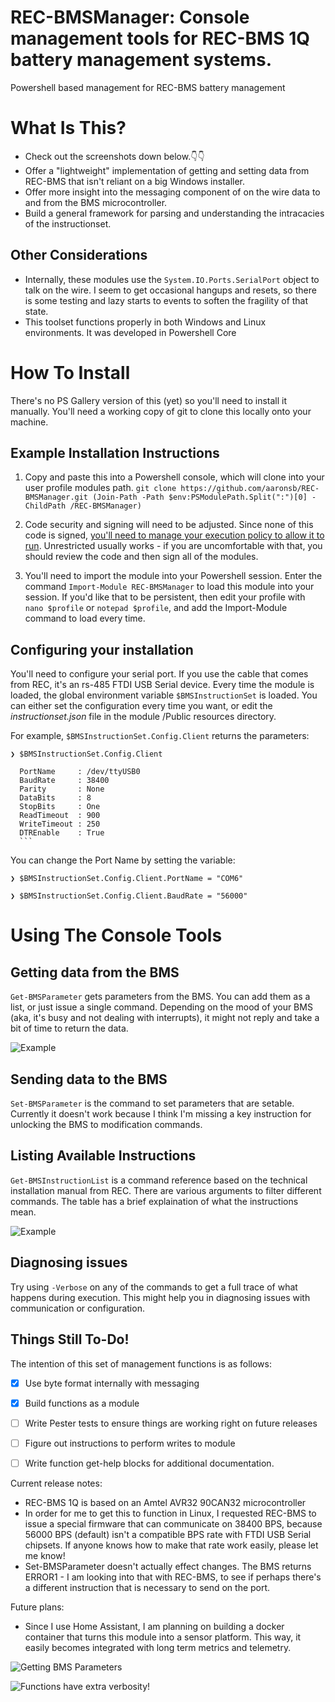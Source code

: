 # REC-BMSManager: Console management tools for REC-BMS 1Q battery management systems.
Powershell based management for REC-BMS battery management

# What Is This?
* Check out the screenshots down below.👇👇
* Offer a "lightweight" implementation of getting and setting data from REC-BMS that isn't reliant on a big Windows installer.
* Offer more insight into the messaging component of on the wire data to and from the BMS microcontroller.
* Build a general framework for parsing and understanding the intracacies of the instructionset.

## Other Considerations
* Internally, these modules use the  ```System.IO.Ports.SerialPort``` object to talk on the wire. I seem to get occasional hangups and resets, so there is some testing and lazy starts to events to soften the fragility of that state.
* This toolset functions properly in both Windows and Linux environments. It was developed in Powershell Core

# How To Install
There's no PS Gallery version of this (yet) so you'll need to install it manually. You'll need a working copy of git to clone this locally onto your machine.

## Example Installation Instructions

1. Copy and paste this into a Powershell console, which will clone into your user profile modules path. ```git clone https://github.com/aaronsb/REC-BMSManager.git (Join-Path -Path $env:PSModulePath.Split(":")[0] -ChildPath /REC-BMSManager)```

2. Code security and signing will need to be adjusted. Since none of this code is signed, [you'll need to manage your execution policy to allow it to run](https://docs.microsoft.com/en-us/powershell/module/microsoft.powershell.security/set-executionpolicy?view=powershell-7). Unrestricted usually works - if you are uncomfortable with that, you should review the code and then sign all of the modules.

3. You'll need to import the module into your Powershell session. Enter the command ```Import-Module REC-BMSManager``` to load this module into your session. If you'd like that to be persistent, then edit your profile with ```nano $profile``` or ```notepad $profile```, and add the Import-Module command to load every time.

## Configuring your installation

You'll need to configure your serial port. If you use the cable that comes from REC, it's an rs-485 FTDI USB Serial device. Every time the module is loaded, the global environment variable ```$BMSInstructionSet``` is loaded. You can either set the configuration every time you want, or edit the _instructionset.json_ file in the module /Public resources directory.

For example, ```$BMSInstructionSet.Config.Client``` returns the parameters:

    
    ❯ $BMSInstructionSet.Config.Client

      PortName     : /dev/ttyUSB0
      BaudRate     : 38400
      Parity       : None
      DataBits     : 8
      StopBits     : One
      ReadTimeout  : 900
      WriteTimeout : 250
      DTREnable    : True
      ```
You can change the Port Name by setting the variable:

    ❯ $BMSInstructionSet.Config.Client.PortName = "COM6"
    
    ❯ $BMSInstructionSet.Config.Client.BaudRate = "56000"
    

# Using The Console Tools

## Getting data from the BMS
```Get-BMSParameter``` gets parameters from the BMS. You can add them as a list, or just issue a single command. Depending on the mood of your BMS (aka, it's busy and not dealing with interrupts), it might not reply and take a bit of time to return the data.

![Example](https://github.com/aaronsb/REC-BMSManager/raw/master/images/get-examples.gif)

## Sending data to the BMS
```Set-BMSParameter``` is the command to set parameters that are setable. Currently it doesn't work because I think I'm missing a key instruction for unlocking the BMS to modification commands.

## Listing Available Instructions
```Get-BMSInstructionList``` is a command reference based on the technical installation manual from REC. There are various arguments to filter different commands. The table has a brief explaination of what the instructions mean.

![Example](https://github.com/aaronsb/REC-BMSManager/raw/master/images/instructionlist.gif)

## Diagnosing issues
Try using ```-Verbose``` on any of the commands to get a full trace of what happens during execution. This might help you in diagnosing issues with communication or configuration.

## Things Still To-Do!
The intention of this set of management functions is as follows:

- [x] Use byte format internally with messaging
- [x] Build functions as a module
- [ ] Write Pester tests to ensure things are working right on future releases
- [ ] Figure out instructions to perform writes to module
- [ ] Write function get-help blocks for additional documentation.



Current release notes:
* REC-BMS 1Q is based on an Amtel AVR32 90CAN32 microcontroller
* In order for me to get this to function in Linux, I requested REC-BMS to issue a special firmware that can communicate on 38400 BPS, because 56000 BPS (default) isn't a compatible BPS rate with FTDI USB Serial chipsets. If anyone knows how to make that rate work easily, please let me know!
* Set-BMSParameter doesn't actually effect changes. The BMS returns ERROR1 - I am looking into that with REC-BMS, to see if perhaps there's a different instruction that is necessary to send on the port.

Future plans:
* Since I use Home Assistant, I am planning on building a docker container that turns this module into a sensor platform. This way, it easily becomes integrated with long term metrics and telemetry.


![Getting BMS Parameters](https://github.com/aaronsb/REC-BMSManager/raw/master/images/get-parameters.gif)

![Functions have extra verbosity!](https://github.com/aaronsb/REC-BMSManager/blob/master/images/get-bmsparameters-verbose.gif)
